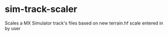 # sim-track-scaler
Scales a MX Simulator track's files based on new terrain.hf scale entered in by user

